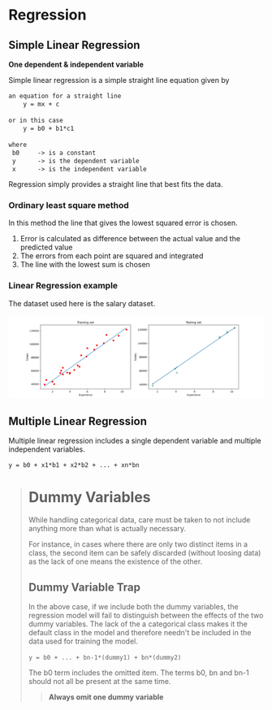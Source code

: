 # Regression

## Simple Linear Regression

**One dependent & independent variable**

Simple linear regression is a simple straight line equation given by
```
an equation for a straight line
    y = mx + c

or in this case
    y = b0 + b1*c1

where 
 b0     -> is a constant
 y      -> is the dependent variable
 x      -> is the independent variable
```

Regression simply provides a straight line that best fits the data.

### Ordinary least square method

In this method the line that gives the lowest squared error is chosen.

1. Error is calculated as difference between the actual value and the predicted value
2. The errors from each point are squared and integrated 
3. The line with the lowest sum is chosen

### Linear Regression example
The dataset used here is the salary dataset.

![](simpleRegression.svg)

## Multiple Linear Regression

Multiple linear regression includes a single dependent variable and multiple independent variables.
```
y = b0 + x1*b1 + x2*b2 + ... + xn*bn
```

> # Dummy Variables
> 
> While handling categorical data, care must be taken to not include anything more than what is actually necessary.
> 
> For instance, in cases where there are only two distinct items in a class, the second item can be safely discarded (without loosing data) as the lack of one means the existence of the other.
> ## Dummy Variable Trap
> In the above case, if we include both the dummy variables, the regression model will fail to distinguish between the effects of the two dummy variables.
> The lack of the a categorical class makes it the default class in the model and therefore needn't be included in the data used for training the model.
> 
> `y = b0 + ... + bn-1*(dummy1) + bn*(dummy2) `
>
> The b0 term includes the omitted item.
> The terms b0, bn and bn-1 should not all be present at the same time.
>> **Always omit one dummy variable**


